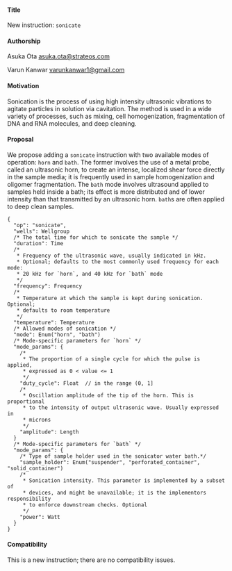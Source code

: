 #### **Title**
New instruction: `sonicate`

#### **Authorship**
Asuka Ota <asuka.ota@strateos.com>

Varun Kanwar <varunkanwar1@gmail.com>

#### **Motivation**
Sonication is the process of using high intensity ultrasonic vibrations to agitate particles in solution via cavitation. The method is used in a wide variety of processes, such as mixing, cell homogenization, fragmentation of DNA and RNA molecules, and deep cleaning.

#### **Proposal**
We propose adding a `sonicate` instruction with two available modes of operation: `horn` and `bath`. The former involves the use of a metal probe, called an ultrasonic horn, to create an intense, localized shear force directly in the sample media; it is frequently used in sample homogenization and oligomer fragmentation. The `bath` mode involves ultrasound applied to samples held inside a bath; its effect is more distributed and of lower intensity than that transmitted by an ultrasonic horn. `bath`s are often applied to deep clean samples.

```
{
  "op": "sonicate",
  "wells": Wellgroup
  /* The total time for which to sonicate the sample */
  "duration": Time
  /*
   * Frequency of the ultrasonic wave, usually indicated in kHz.
   * Optional; defaults to the most commonly used frequency for each mode:
   * 20 kHz for `horn`, and 40 kHz for `bath` mode
   */
  "frequency": Frequency
  /*
   * Temperature at which the sample is kept during sonication. Optional;
   * defaults to room temperature
   */
  "temperature": Temperature
  /* Allowed modes of sonication */
  "mode": Enum("horn", "bath")
  /* Mode-specific parameters for `horn` */
  "mode_params": {
    /*
     * The proportion of a single cycle for which the pulse is applied,
     * expressed as 0 < value <= 1
     */
    "duty_cycle": Float  // in the range (0, 1]
    /*
     * Oscillation amplitude of the tip of the horn. This is proportional
     * to the intensity of output ultrasonic wave. Usually expressed in
     * microns
     */
    "amplitude": Length
  }
  /* Mode-specific parameters for `bath` */
  "mode_params": {
    /* Type of sample holder used in the sonicator water bath.*/
    "sample_holder": Enum("suspender", "perforated_container", "solid_container")
    /*
     * Sonication intensity. This parameter is implemented by a subset of
     * devices, and might be unavailable; it is the implementors responsibility
     * to enforce downstream checks. Optional
     */
    "power": Watt
  }
}
```

#### **Compatibility**
This is a new instruction; there are no compatibility issues.
